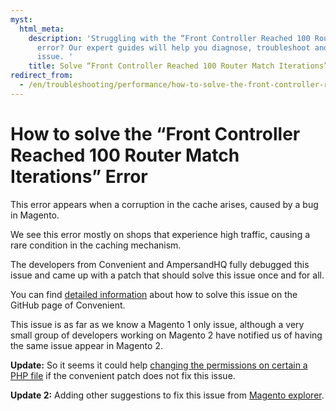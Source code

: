 ```yaml
---
myst:
  html_meta:
    description: 'Struggling with the “Front Controller Reached 100 Router Match Iterations”
      error? Our expert guides will help you diagnose, troubleshoot and solve this
      issue. '
    title: Solve “Front Controller Reached 100 Router Match Iterations”
redirect_from:
  - /en/troubleshooting/performance/how-to-solve-the-front-controller-reached-100-router-match-iterations-error/
---
```


<!-- source: https://support.hypernode.com/en/troubleshooting/performance/how-to-solve-the-front-controller-reached-100-router-match-iterations-error/ -->

# How to solve the “Front Controller Reached 100 Router Match Iterations” Error

This error appears when a corruption in the cache arises, caused by a bug in Magento.

We see this error mostly on shops that experience high traffic, causing a rare condition in the caching mechanism.

The developers from Convenient and AmpersandHQ fully debugged this issue and came up with a patch that should solve this issue once and for all.

You can find [detailed information](https://github.com/convenient/magento-ce-ee-config-corruption-bug#the-fix) about how to solve this issue on the GitHub page of Convenient.

This issue is as far as we know a Magento 1 only issue, although a very small group of developers working on Magento 2 have notified us of having the same issue appear in Magento 2.

**Update:** So it seems it could help [changing the permissions on certain a PHP file](https://stackoverflow.com/questions/6262129/magento-front-controller-reached-100-router-match-iterations-error/33684913#33684913) if the convenient patch does not fix this issue.

**Update 2:** Adding other suggestions to fix this issue from [Magento explorer](https://magentoexplorer.com/how-to-debug-and-fix-front-controller-reached-100-router-match-iterations-in-magento).
